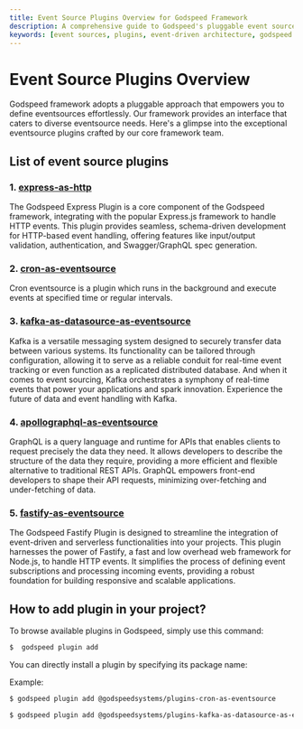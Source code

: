 ```yaml
---
title: Event Source Plugins Overview for Godspeed Framework
description: A comprehensive guide to Godspeed's pluggable event source system. Learn about available plugins, installation process, and how to integrate various event sources into your Godspeed applications with ease.
keywords: [event sources, plugins, event-driven architecture, godspeed plugin, plugin management, event integration, plugin installation, framework plugins, event source plugins, plugin architecture]
---
```


# Event Source Plugins Overview

Godspeed framework adopts a pluggable approach that empowers you to define eventsources effortlessly. Our framework provides an interface that caters to diverse eventsource needs. Here's a glimpse into the exceptional eventsource plugins crafted by our core framework team.

## List of event source plugins

### 1. [express-as-http](https://www.npmjs.com/package/@godspeedsystems/plugins-express-as-http)

The Godspeed Express Plugin is a core component of the Godspeed framework, integrating with the popular Express.js framework to handle HTTP events. This plugin provides seamless, schema-driven development for HTTP-based event handling, offering features like input/output validation, authentication, and Swagger/GraphQL spec generation.

### 2. [cron-as-eventsource](https://www.npmjs.com/package/@godspeedsystems/plugins-cron-as-eventsource)

Cron eventsource is a plugin which runs in the background and execute events at specified time or regular intervals.


### 3. [kafka-as-datasource-as-eventsource](https://www.npmjs.com/package/@godspeedsystems/plugins-kafka-as-datasource-as-eventsource)

Kafka is a versatile messaging system designed to securely transfer data between various systems. Its functionality can be tailored through configuration, allowing it to serve as a reliable conduit for real-time event tracking or even function as a replicated distributed database. And when it comes to event sourcing, Kafka orchestrates a symphony of real-time events that power your applications and spark innovation. Experience the future of data and event handling with Kafka. 

### 4. [apollographql-as-eventsource](https://www.npmjs.com/package/@godspeedsystems/plugins-graphql-as-eventsource)

GraphQL is a query language and runtime for APIs that enables clients to request precisely the data they need. It allows developers to describe the structure of the data they require, providing a more efficient and flexible alternative to traditional REST APIs. GraphQL empowers front-end developers to shape their API requests, minimizing over-fetching and under-fetching of data.

### 5. [fastify-as-eventsource](https://www.npmjs.com/package/@godspeedsystems/plugins-fastify-as-http)

The Godspeed Fastify Plugin is designed to streamline the integration of event-driven and serverless functionalities into your projects. This plugin harnesses the power of Fastify, a fast and low overhead web framework for Node.js, to handle HTTP events. It simplifies the process of defining event subscriptions and processing incoming events, providing a robust foundation for building responsive and scalable applications.


## How to add plugin in your project?

To browse available plugins in Godspeed, simply use this command:

```bash
$  godspeed plugin add
```
You can directly install a plugin by specifying its package name:

Example:

```bash
$ godspeed plugin add @godspeedsystems/plugins-cron-as-eventsource
```

```bash
$ godspeed plugin add @godspeedsystems/plugins-kafka-as-datasource-as-eventsource 
```


